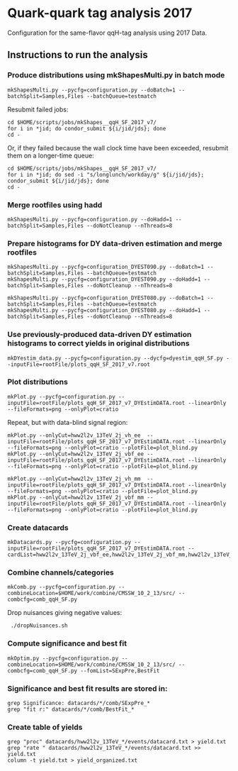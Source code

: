 # Quark-quark tag analysis 2017

Configuration for the same-flavor qqH-tag analysis using 2017 Data.

## Instructions to run the analysis

### Produce distributions using mkShapesMulti.py in batch mode

    mkShapesMulti.py --pycfg=configuration.py --doBatch=1 --batchSplit=Samples,Files --batchQueue=testmatch

Resubmit failed jobs:

    cd $HOME/scripts/jobs/mkShapes__qqH_SF_2017_v7/
    for i in *jid; do condor_submit ${i/jid/jds}; done
    cd -

Or, if they failed because the wall clock time have been exceeded, resubmit them on a longer-time queue:

    cd $HOME/scripts/jobs/mkShapes__qqH_SF_2017_v7/
    for i in *jid; do sed -i "s/longlunch/workday/g" ${i/jid/jds}; condor_submit ${i/jid/jds}; done
    cd -

### Merge rootfiles using hadd

    mkShapesMulti.py --pycfg=configuration.py --doHadd=1 --batchSplit=Samples,Files --doNotCleanup --nThreads=8

### Prepare histograms for DY data-driven estimation and merge rootfiles

    mkShapesMulti.py --pycfg=configuration_DYEST090.py --doBatch=1 --batchSplit=Samples,Files --batchQueue=testmatch
    mkShapesMulti.py --pycfg=configuration_DYEST090.py --doHadd=1 --batchSplit=Samples,Files --doNotCleanup --nThreads=8

    mkShapesMulti.py --pycfg=configuration_DYEST080.py --doBatch=1 --batchSplit=Samples,Files --batchQueue=testmatch 
    mkShapesMulti.py --pycfg=configuration_DYEST080.py --doHadd=1 --batchSplit=Samples,Files --doNotCleanup --nThreads=8

### Use previously-produced data-driven DY estimation histograms to correct yields in original distributions

    mkDYestim_data.py --pycfg=configuration.py --dycfg=dyestim_qqH_SF.py --inputFile=rootFile/plots_qqH_SF_2017_v7.root

### Plot distributions

    mkPlot.py --pycfg=configuration.py --inputFile=rootFile/plots_qqH_SF_2017_v7_DYEstimDATA.root --linearOnly --fileFormats=png --onlyPlot=cratio

Repeat, but with data-blind signal region:

    mkPlot.py --onlyCut=hww2l2v_13TeV_2j_vh_ee  --inputFile=rootFile/plots_qqH_SF_2017_v7_DYEstimDATA.root --linearOnly --fileFormats=png --onlyPlot=cratio --plotFile=plot_blind.py
    mkPlot.py --onlyCut=hww2l2v_13TeV_2j_vbf_ee --inputFile=rootFile/plots_qqH_SF_2017_v7_DYEstimDATA.root --linearOnly --fileFormats=png --onlyPlot=cratio --plotFile=plot_blind.py

    mkPlot.py --onlyCut=hww2l2v_13TeV_2j_vh_mm  --inputFile=rootFile/plots_qqH_SF_2017_v7_DYEstimDATA.root --linearOnly --fileFormats=png --onlyPlot=cratio --plotFile=plot_blind.py
    mkPlot.py --onlyCut=hww2l2v_13TeV_2j_vbf_mm --inputFile=rootFile/plots_qqH_SF_2017_v7_DYEstimDATA.root --linearOnly --fileFormats=png --onlyPlot=cratio --plotFile=plot_blind.py

### Create datacards

    mkDatacards.py --pycfg=configuration.py --inputFile=rootFile/plots_qqH_SF_2017_v7_DYEstimDATA.root --cardList=hww2l2v_13TeV_2j_vbf_ee,hww2l2v_13TeV_2j_vbf_mm,hww2l2v_13TeV_2j_vh_ee,hww2l2v_13TeV_2j_vh_mm,hww2l2v_13TeV_WW_2j_vbf_ee,hww2l2v_13TeV_WW_2j_vbf_mm,hww2l2v_13TeV_WW_2j_vh_ee,hww2l2v_13TeV_WW_2j_vh_mm,hww2l2v_13TeV_top_2j_vbf_ee,hww2l2v_13TeV_top_2j_vbf_mm,hww2l2v_13TeV_top_2j_vh_ee,hww2l2v_13TeV_top_2j_vh_mm

### Combine channels/categories

    mkComb.py --pycfg=configuration.py --combineLocation=$HOME/work/combine/CMSSW_10_2_13/src/ --combcfg=comb_qqH_SF.py

Drop nuisances giving negative values:

     ./dropNuisances.sh

### Compute significance and best fit

    mkOptim.py --pycfg=configuration.py --combineLocation=$HOME/work/combine/CMSSW_10_2_13/src/ --combcfg=comb_qqH_SF.py --fomList=SExpPre,BestFit

### Significance and best fit results are stored in:

    grep Significance: datacards/*/comb/SExpPre_*
    grep "fit r:" datacards/*/comb/BestFit_*

### Create table of yields

    grep "proc" datacards/hww2l2v_13TeV_*/events/datacard.txt > yield.txt
    grep "rate " datacards/hww2l2v_13TeV_*/events/datacard.txt >> yield.txt
    column -t yield.txt > yield_organized.txt